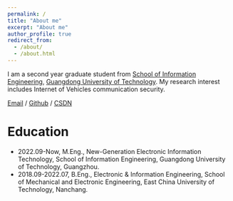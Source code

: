 ```yaml
---
permalink: /
title: "About me"
excerpt: "About me"
author_profile: true
redirect_from: 
  - /about/
  - /about.html
---
```

I am a second year graduate student from [School of Information Engineering](https://xxgcxy.gdut.edu.cn/), [Guangdong University of Technology](https://www.gdut.edu.cn/). My research interest includes Internet of Vehicles communication security.

[Email](mailto:1756256417@qq.com) / [Github](https://github.com/Xiaokaaa) / [CSDN](https://blog.csdn.net/qq_51348866/)


Education
======
* 2022.09-Now, M.Eng.,  New-Generation Electronic Information Technology, School of Information Engineering, Guangdong University of Technology, Guangzhou.
* 2018.09-2022.07, B.Eng., Electronic & Information Engineering, School of Mechanical and Electronic Engineering, East China University of Technology, Nanchang.

